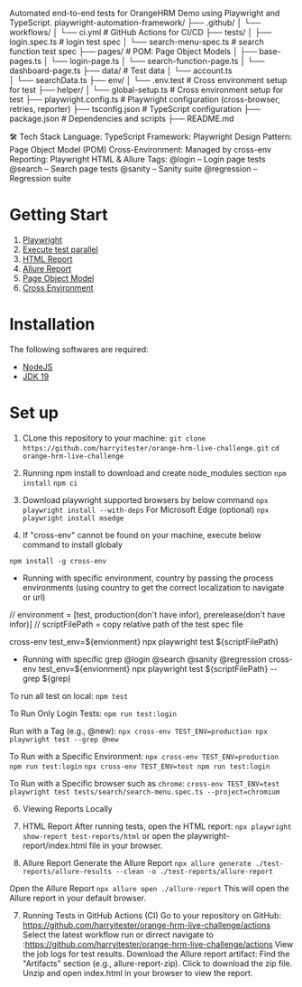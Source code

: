 Automated end-to-end tests for OrangeHRM Demo using Playwright and TypeScript.
playwright-automation-framework/
├── .github/
│   └── workflows/
│       └── ci.yml                        # GitHub Actions for CI/CD
├── tests/
│   ├── login.spec.ts                    # login test spec
│   └── search-menu-spec.ts              # search function test spec
├── pages/                               # POM: Page Object Models
│   ├── base-pages.ts
│   └── login-page.ts
│   └── search-function-page.ts
│   └── dashboard-page.ts
├── data/                               # Test data
│   └── account.ts                      
│   └── searchData.ts
├── env/
│   └── .env.test                       # Cross environment setup for test
├── helper/
│   └── global-setup.ts                 # Cross environment setup for test
├── playwright.config.ts                # Playwright configuration (cross-browser, retries, reporter)
├── tsconfig.json                       # TypeScript configuration
├── package.json                        # Dependencies and scripts
├── README.md

🛠️ Tech Stack
    Language: TypeScript
    Framework: Playwright
    Design Pattern: Page Object Model (POM)
    Cross-Environment: Managed by cross-env
    Reporting: Playwright HTML & Allure
Tags:
    @login – Login page tests
    @search – Search page tests
    @sanity – Sanity suite
    @regression – Regression suite

# Getting Start
1. [Playwright](https://playwright.dev/)
2. [Execute test parallel](https://playwright.dev/docs/test-parallel)
3. [HTML Report](https://playwright.dev/docs/test-reporters)
4. [Allure Report](https://testersdock.com/allure-playwright/)
5. [Page Object Model](https://playwright.dev/docs/pom)
6. [Cross Environment](https://www.npmjs.com/package/cross-env)

# Installation
The following softwares are required:
- [NodeJS](https://nodejs.org/en/download)
- [JDK 19](https://docs.oracle.com/en/java/javase/18/install/overview-jdk-installation.html)


# Set up
1. CLone this repository to your machine: 
    `git clone https://github.com/harryitester/orange-hrm-live-challenge.git`
    `cd orange-hrm-live-challenge`

2. Running npm install to download and create node_modules section
    `npm install`
    `npm ci`

3. Download playwright supported browsers by below command
    `npx playwright install --with-deps`
For Microsoft Edge (optional)
    `npx playwright install msedge`


4. If "cross-env" cannot be found on your machine, execute below command to install globaly

`npm install -g cross-env`

- Running with specific environment, country by passing the process environments (using country to get the correct localization to navigate or url)

// environment = [test, production(don't have infor), prerelease(don't have infor)]
// scriptFilePath = copy relative path of the test spec file

cross-env test_env=${envionment} npx playwright test ${scriptFilePath}


- Running with specific grep
@login
@search
@sanity
@regression
cross-env test_env=${envionment} npx playwright test ${scriptFilePath} --grep ${grep}


To run all test on local:
    `npm test`


To Run Only Login Tests:
    `npm run test:login`



Run with a Tag (e.g., @new):
    `npx cross-env TEST_ENV=production npx playwright test --grep @new`



To Run with a Specific Environment:
    `npx cross-env TEST_ENV=production npm run test:login`
    `npx cross-env TEST_ENV=test npm run test:login`



To Run with a Specific browser such as `chrome`:
    `cross-env TEST_ENV=test playwright test tests/search/search-menu.spec.ts --project=chromium`


6. Viewing Reports Locally
1. HTML Report
After running tests, open the HTML report:
    `npx playwright show-report test-reports/html`
or open the playwright-report/index.html file in your browser.

2. Allure Report
Generate the Allure Report
`npx allure generate ./test-reports/allure-results --clean -o ./test-reports/allure-report`

Open the Allure Report
    `npx allure open ./allure-report`
This will open the Allure report in your default browser.


7. Running Tests in GitHub Actions (CI)
    Go to your repository on GitHub: https://github.com/harryitester/orange-hrm-live-challenge/actions  
    Select the latest workflow run or dirrect navigate to :https://github.com/harryitester/orange-hrm-live-challenge/actions
    View the job logs for test results.
    Download the Allure report artifact:
    Find the "Artifacts" section (e.g., allure-report-zip).
    Click to download the zip file.
    Unzip and open index.html in your browser to view the report.